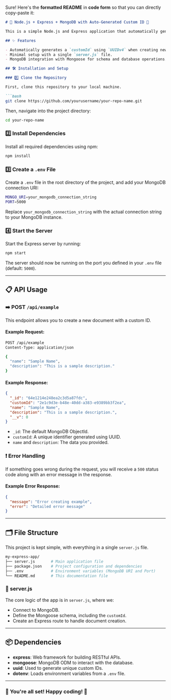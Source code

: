 Sure! Here's the **formatted README** in **code form** so that you can directly copy-paste it:

```markdown
# 🚀 Node.js + Express + MongoDB with Auto-Generated Custom ID 🔑

This is a simple Node.js and Express application that automatically generates an additional unique ID (`customId`) for each document in MongoDB using `UUIDv4`, in addition to the default MongoDB `_id`.

## ✨ Features

- Automatically generates a `customId` using `UUIDv4` when creating new documents.
- Minimal setup with a single `server.js` file.
- MongoDB integration with Mongoose for schema and database operations.

## 🛠️ Installation and Setup

### 1️⃣ Clone the Repository

First, clone this repository to your local machine.

```bash
git clone https://github.com/yourusername/your-repo-name.git
```

Then, navigate into the project directory:

```bash
cd your-repo-name
```

### 2️⃣ Install Dependencies

Install all required dependencies using npm:

```bash
npm install
```

### 3️⃣ Create a `.env` File

Create a `.env` file in the root directory of the project, and add your MongoDB connection URI:

```bash
MONGO_URI=your_mongodb_connection_string
PORT=5000
```

Replace `your_mongodb_connection_string` with the actual connection string to your MongoDB instance.

### 4️⃣ Start the Server

Start the Express server by running:

```bash
npm start
```

The server should now be running on the port you defined in your `.env` file (default: `5000`).

---

## 📋 API Usage

### ➡️ POST `/api/example`

This endpoint allows you to create a new document with a custom ID.

#### Example Request:

```bash
POST /api/example
Content-Type: application/json

{
  "name": "Sample Name",
  "description": "This is a sample description."
}
```

#### Example Response:

```json
{
  "_id": "64e1214e248ea2c3d5a87fdc",
  "customId": "2e1c9d3e-b48e-40dd-a383-e9389bb3f2ea",
  "name": "Sample Name",
  "description": "This is a sample description.",
  "__v": 0
}
```

- `_id`: The default MongoDB ObjectId.
- `customId`: A unique identifier generated using UUID.
- `name` and `description`: The data you provided.

### ❗ Error Handling

If something goes wrong during the request, you will receive a `500` status code along with an error message in the response.

#### Example Error Response:

```json
{
  "message": "Error creating example",
  "error": "Detailed error message"
}
```

---

## 🗂️ File Structure

This project is kept simple, with everything in a single `server.js` file.

```bash
my-express-app/
├── server.js       # Main application file
├── package.json    # Project configuration and dependencies
├── .env            # Environment variables (MongoDB URI and Port)
└── README.md       # This documentation file
```

### 📝 server.js

The core logic of the app is in `server.js`, where we:
- Connect to MongoDB.
- Define the Mongoose schema, including the `customId`.
- Create an Express route to handle document creation.

---

## 📦 Dependencies

- **express**: Web framework for building RESTful APIs.
- **mongoose**: MongoDB ODM to interact with the database.
- **uuid**: Used to generate unique custom IDs.
- **dotenv**: Loads environment variables from a `.env` file.

---

### 🎉 You're all set! Happy coding! 🚀
```

